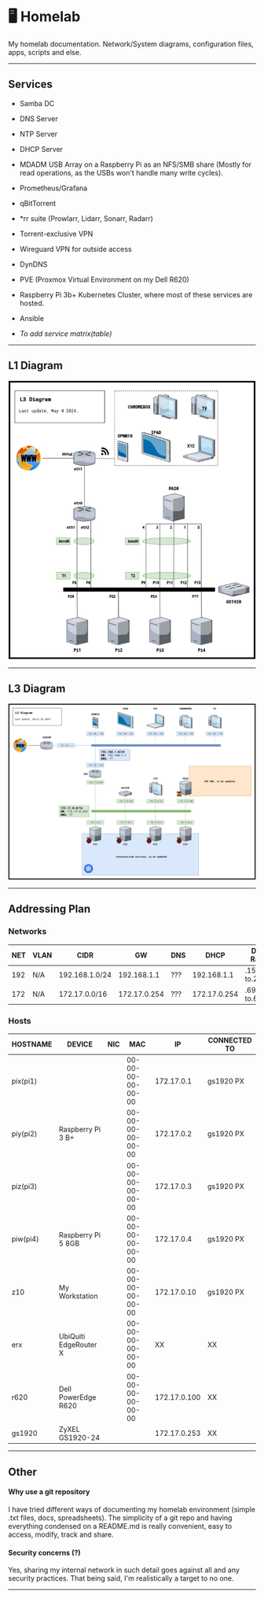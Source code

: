 # 🖥 Homelab 
My homelab documentation. Network/System diagrams, configuration files, apps, scripts and else.

--------------------

## Services

- Samba DC
- DNS Server
- NTP Server
- DHCP Server
- MDADM USB Array on a Raspberry Pi as an NFS/SMB share (Mostly for read operations, as the USBs won't handle many write cycles).
- Prometheus/Grafana
- qBitTorrent
- *rr suite (Prowlarr, Lidarr, Sonarr, Radarr)
- Torrent-exclusive VPN
- Wireguard VPN for outside access
- DynDNS
- PVE (Proxmox Virtual Environment on my Dell R620)
- Raspberry Pi 3b+ Kubernetes Cluster, where most of these services are hosted.
- Ansible

- *To add service matrix(table)*

-------------------

## L1 Diagram

![L1Diagram](diagrams/L1Diagram.jpg)

--------------------

## L3 Diagram

![L3Diagram](diagrams/L3Diagram.jpg)

--------------------

## Addressing Plan

### Networks

<table>
  <thead>
    <tr>
      <th>NET</th>
      <th>VLAN</th>
      <th>CIDR</th>
      <th>GW</th>
      <th>DNS</th>
      <th>DHCP</th>
      <th>DHCP Range</th>
      <th>Static IPs Range</th>
    </tr>
  </thead>
  <tbody>
    <tr>
      <td>192</td>
      <td>N/A</td>
      <td>192.168.1.0/24</td>
      <td>192.168.1.1</td>
      <td>???</td>
      <td>192.168.1.1</td>
      <td>.151 to.200</td>
      <td>.1 to.150</td>
    </tr>
    <tr>
      <td>172</td>
      <td>N/A</td>
      <td>172.17.0.0/16</td>
      <td>172.17.0.254</td>
      <td>???</td>
      <td>172.17.0.254</td>
      <td>.69.0 to.69.255</td>
      <td>.0.1 to.10.255</td>
    </tr>
  </tbody>
</table>


### Hosts

<table>
  <thead>
    <tr>
      <th>HOSTNAME</th>
      <th>DEVICE</th>
      <th>NIC</th>
      <th>MAC</th>
      <th>IP</th>
      <th>CONNECTED TO</th>
    </tr>
  </thead>
  <tbody>
    <tr>
      <td>pix(pi1)</td>
      <td rowspan="3">Raspberry Pi 3 B+</td>
      <td></td>
      <td>00-00-00-00-00-00</td>
      <td>172.17.0.1</td>
      <td>gs1920 PX</td>
    </tr>
    <tr>
      <td>piy(pi2)</td>
      <td></td>
      <td>00-00-00-00-00-00</td>
      <td>172.17.0.2</td>
      <td>gs1920 PX</td>
    </tr>
    <tr>
      <td>piz(pi3)</td>
      <td></td>
      <td>00-00-00-00-00-00</td>
      <td>172.17.0.3</td>
      <td>gs1920 PX</td>
    </tr>
    <tr>
      <td>piw(pi4)</td>
      <td>Raspberry Pi 5 8GB</td>
      <td></td>
      <td>00-00-00-00-00-00</td>
      <td>172.17.0.4</td>
      <td>gs1920 PX</td>
    </tr>
    <tr>
      <td>z10</td>
      <td>My Workstation</td>
      <td></td>
      <td>00-00-00-00-00-00</td>
      <td>172.17.0.10</td>
      <td>gs1920 PX</td>
    </tr>
    <tr>
      <td>erx</td>
      <td>UbiQuiti EdgeRouter X</td>
      <td></td>
      <td>00-00-00-00-00-00</td>
      <td>XX</td>
      <td>XX</td>
    </tr>
    <tr>
      <td>r620</td>
      <td>Dell PowerEdge R620</td>
      <td></td>
      <td>00-00-00-00-00-00</td>
      <td>172.17.0.100</td>
      <td>XX</td>
    </tr>
    <tr>
      <td>gs1920</td>
      <td>ZyXEL GS1920-24</td>
      <td></td>
      <td></td>
      <td>172.17.0.253</td>
      <td>XX</td>
    </tr>
  </tbody>
</table>

--------------------

## Other

#### Why use a git repository

I have tried different ways of documenting my homelab environment (simple .txt files, docs, spreadsheets). The simplicity of a git repo and having everything condensed on a README.md is really convenient, easy to access, modify, track and share.

#### Security concerns (?)

Yes, sharing my internal network in such detail goes against all and any security practices. That being said, I'm realistically a target to no one.

--------------------
